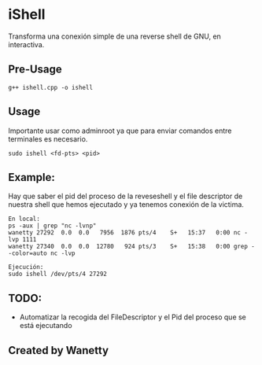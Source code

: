 # iShell


Transforma una conexión simple de una reverse shell de GNU, en interactiva.

## Pre-Usage

```
g++ ishell.cpp -o ishell
```
## Usage
Importante usar como adminroot ya que para enviar comandos entre terminales es necesario.
```
sudo ishell <fd-pts> <pid>
```
## Example:
Hay que saber el pid del proceso de la reveseshell y el file descriptor de nuestra shell que hemos ejecutado y ya tenemos conexión de la victima.
```
En local:
ps -aux | grep "nc -lvnp"
wanetty 27292  0.0  0.0   7956  1876 pts/4    S+   15:37   0:00 nc -lvp 1111
wanetty 27340  0.0  0.0  12780   924 pts/3    S+   15:38   0:00 grep --color=auto nc -lvp

Ejecución:
sudo ishell /dev/pts/4 27292
```

## TODO:
- Automatizar la recogida del FileDescriptor y el Pid del proceso que se está ejecutando

## Created by Wanetty
